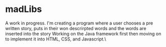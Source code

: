 # madLibs

A work in progress. 
I'm creating a program where a user chooses a pre written story, puts in their won descrirpted words and the words are inserted into the story
Working on the Java framework first then moving on to implement it into HTML, CSS, and Javascript.\
